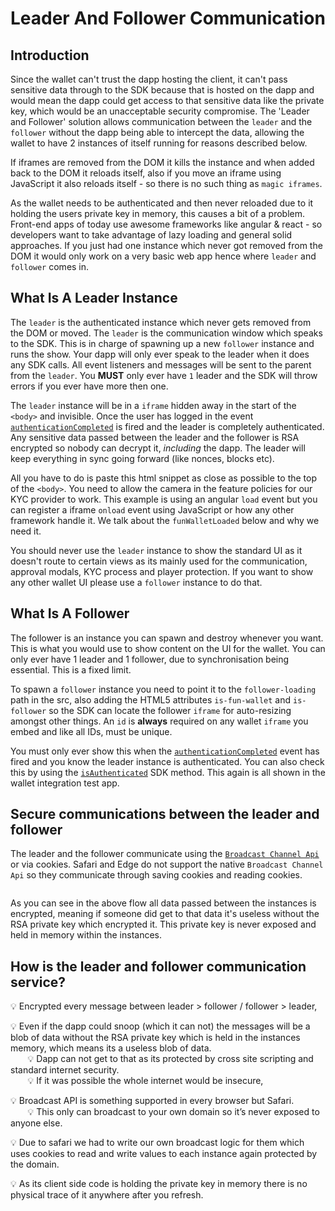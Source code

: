 # Leader And Follower Communication

## Introduction

Since the wallet can't trust the dapp hosting the client, it can't pass sensitive data through to the SDK because that is hosted on the dapp and would mean the dapp could get access to that sensitive data like the private key, which would be an unacceptable security compromise. The 'Leader and Follower' solution allows communication between the `leader` and the `follower` without the dapp being able to intercept the data, allowing the wallet to have 2 instances of itself running for reasons described below.

If iframes are removed from the DOM it kills the instance and when added back to the DOM it reloads itself, also if you move an iframe using JavaScript it also reloads itself - so there is no such thing as `magic iframes`.

As the wallet needs to be authenticated and then never reloaded due to it holding the users private key in memory, this causes a bit of a problem. Front-end apps of today use awesome frameworks like angular & react - so developers want to take advantage of lazy loading and general solid approaches. If you just had one instance which never got removed from the DOM it would only work on a very basic web app hence where `leader` and `follower` comes in.

## What Is A Leader Instance

The `leader` is the authenticated instance which never gets removed from the DOM or moved. The `leader` is the communication window which speaks to the SDK. This is in charge of spawning up a new `follower` instance and runs the show. Your dapp will only ever speak to the leader when it does any SDK calls. All event listeners and messages will be sent to the parent from the `leader`. You **MUST** only ever have `1` leader and the SDK will throw errors if you ever have more then one.

The `leader` instance will be in a `iframe` hidden away in the start of the `<body>` and invisible. Once the user has logged in the event [`authenticationCompleted`](#authenticationcompleted) is fired and the leader is completely authenticated. Any sensitive data passed between the leader and the follower is RSA encrypted so nobody can decrypt it, _including_ the dapp. The leader will keep everything in sync going forward (like nonces, blocks etc).

All you have to do is paste this html snippet as close as possible to the top of the `<body>`. You need to allow the camera in the feature policies for our KYC provider to work. This example is using an angular `load` event but you can register a iframe `onload` event using JavaScript or how any other framework handle it. We talk about the `funWalletLoaded` below and why we need it.

You should never use the `leader` instance to show the standard UI as it doesn't route to certain views as its mainly used for the communication, approval modals, KYC process and player protection. If you want to show any other wallet UI please use a `follower` instance to do that.

## What Is A Follower

The follower is an instance you can spawn and destroy whenever you want. This is what you would use to show content on the UI for the wallet. You can only ever have 1 leader and 1 follower, due to synchronisation being essential. This is a fixed limit.

To spawn a `follower` instance you need to point it to the `follower-loading` path in the src, also adding the HTML5 attributes `is-fun-wallet` and `is-follower` so the SDK can locate the follower `iframe` for auto-resizing amongst other things. An `id` is **always** required on any wallet `iframe` you embed and like all IDs, must be unique.

You must only ever show this when the [`authenticationCompleted`](#authenticationcompleted) event has fired and you know the leader instance is authenticated. You can also check this by using the [`isAuthenticated`](#isauthenticated) SDK method. This again is all shown in the wallet integration test app.

## Secure communications between the leader and follower

The leader and the follower communicate using the [`Broadcast Channel Api`](https://developer.mozilla.org/en-US/docs/Web/API/Broadcast_Channel_API) or via cookies. Safari and Edge do not support the native `Broadcast Channel Api` so they communicate through saving cookies and reading cookies.

<img :src="$withBase('/leader-follower-authentication-flow.png')" >

As you can see in the above flow all data passed between the instances is encrypted, meaning if someone did get to that data it's useless without the RSA private key which encrypted it. This private key is never exposed and held in memory within the instances.

## How is the leader and follower communication service?

💡 Encrypted every message between leader > follower / follower > leader,

💡 Even if the dapp could snoop (which it can not) the messages will be a blob of data without the RSA private key which is held in the instances memory, which means its a useless blob of data.
<br/>
&nbsp;&nbsp;&nbsp;&nbsp;&nbsp;&nbsp; 💡 Dapp can not get to that as its protected by cross site scripting and standard internet security.
<br/>
&nbsp;&nbsp;&nbsp;&nbsp;&nbsp;&nbsp; 💡 If it was possible the whole internet would be insecure,

💡 Broadcast API is something supported in every browser but Safari.
<br/>
&nbsp;&nbsp;&nbsp;&nbsp;&nbsp;&nbsp; 💡 This only can broadcast to your own domain so it’s never exposed to anyone else.

💡 Due to safari we had to write our own broadcast logic for them which uses cookies to read and write values to each instance again protected by the domain.

💡 As its client side code is holding the private key in memory there is no physical trace of it anywhere after you refresh.
